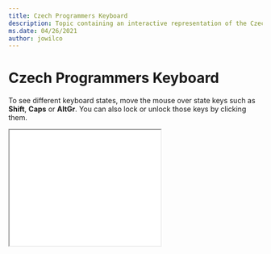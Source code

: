 ```yaml
--- 
title: Czech Programmers Keyboard 
description: Topic containing an interactive representation of the Czech Programmers Keyboard 
ms.date: 04/26/2021 
author: jowilco 
--- 
```

 
# Czech Programmers Keyboard 
 
To see different keyboard states, move the mouse over state keys such as **Shift**, **Caps** or **AltGr**. You can also lock or unlock those keys by clicking them. 
 
<iframe src="kbdcz2.html" height="230"></iframe> 
